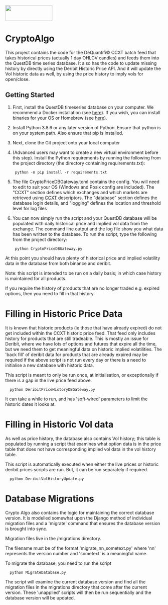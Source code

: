
<img src="https://dequantifi.com/wp-content/uploads/2022/04/dq_web_logo-1.png" width="150" height="50" style="vertical-align:bottom">

# CryptoAlgo
This project contains the code for the DeQuantifi© CCXT batch feed that takes historical prices (actually 1 day OHLCV candles) and feeds them into the QuestDB time series database.
It also has the code to update missing history by directly using the Deribit Historic Price API.
And it will update the Vol historic data as well, by using the price history to imply vols for open/close.

## Getting Started
1. First, install the QuestDB timeseries database on your computer. We recommend a Docker installation (see [here](https://questdb.io/docs/get-started/docker)). If you wish, you can install binaries for your OS or Homebrew (see [here](https://questdb.io/docs/#get-started)).
2. Install Python 3.8.6 or any later version of Python. Ensure that python is on your system path. Also ensure that pip is installed.
3. Next, clone the Git project onto your local computer
4. (Advanced users may want to create a new virtual environment before this step). Install the Python requirements by running the following from the project directory (the directory containing requirements.txt):

        python -m pip install -r requirements.txt

5. The file CryptoPriceDBGateway.toml contains the config. You will need to edit to suit your OS (Windows and Posix config are included). The "CCXT" section defines which exchanges and which markets are retrieved using [CCXT](https://docs.ccxt.com/en/latest/manual.html) descriptors. The "database" section defines the database login details, and "logging" defines the location and threshold level for log files
6. You can now simply run the script and your QuestDB database will be populated with daily historical price and implied vol data from the exchange. The command line output and the log file show you what data has been written to the database. To run the script, type the following from the project directory:

        python CryptoPriceDBGateway.py

At this point you should have plenty of historical price and implied volatility data in the database from both binance and deribit.

Note: this script is intended to be run on a daily basis; in which case history is maintained for all products.

If you require the history of products that are no longer traded e.g. expired options, then you need to fill in that history.

# Filling in Historic Price Data
It is known that historic products (ie those that have already expired) do not get included within the CCXT historic price feed.
That feed only includes history for products that are still tradeable.
This is mostly an issue for Deribit, where we have lots of options and futures that expire all the time, but we need them to get meaningful data on historic implied volatilities.
The 'back fill' of deribit data for products that are already expired may be required if the above script is not run every day or
there is a need to initialise a new database with historic data.

This script is meant to only be run once, at initialisation, or exceptionally if there is a gap in the live price feed above.

      python DeribitPriceHistoryDBGateway.py

It can take a while to run, and has 'soft-wired' parameters to limit the historic dates it looks at.

# Filling in Historic Vol data
As well as price history, the database also contains Vol history; this table is populated by running
a script that examines what option data is in the price table that does not have corresponding
implied vol data in the vol history table. 

This script is automatically executed when either the live prices or historic deribit prices scripts are run.
But, it can be run separately if required.

      python DeribitVolHistoryUpdate.py

# Database Migrations
Crypto Algo also contains the logic for maintaining the correct database version.
It is modelled somewhat upon the Django method of individual migration files and a 'migrate' command that ensures the database version is brought into sync.

Migration files live in the /migrations directory.

The filename must be of the format 'migrate_nn_sometext.py' where 'nn' represents the version number and 'sometext' is a meaningful name.

To migrate the database, you need to run the script 

      python MigrateDatabase.py

The script will examine the current database version and find all the migration files in the migrations directory that come after the current version.
These 'unapplied' scripts will then be run sequentially and the database version will be updated.

